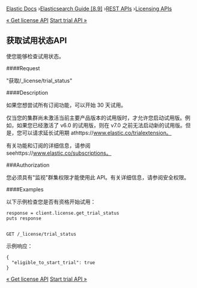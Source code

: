 

[Elastic Docs](/guide/) ›[Elasticsearch Guide [8.9]](index.md) ›[REST
APIs](rest-apis.md) ›[Licensing APIs](licensing-apis.md)

[« Get license API](get-license.md) [Start trial API »](start-trial.md)

## 获取试用状态API

使您能够检查试用状态。

####Request

"获取/_license/trial_status"

####Description

如果您想尝试所有订阅功能，可以开始 30 天试用。

仅当您的集群尚未激活当前主要产品版本的试用版时，才允许您启动试用版。例如，如果您已经激活了 v6.0 的试用版，则在 v7.0 之前无法启动新的试用版。但是，您可以请求延长试用期 athttps://www.elastic.co/trialextension。

有关功能和订阅的详细信息，请参阅 seehttps://www.elastic.co/subscriptions。

###Authorization

您必须具有"监视"群集权限才能使用此 API。有关详细信息，请参阅安全权限。

####Examples

以下示例检查您是否有资格开始试用：

    
    
    response = client.license.get_trial_status
    puts response
    
    
    GET /_license/trial_status

示例响应：

    
    
    {
      "eligible_to_start_trial": true
    }

[« Get license API](get-license.md) [Start trial API »](start-trial.md)
